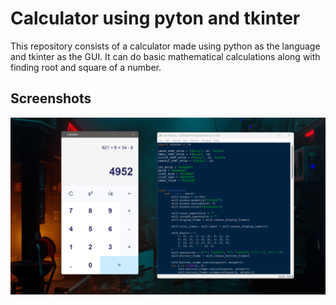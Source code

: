 # Calculator using pyton and tkinter

This repository consists of a calculator made using python as the language and tkinter as the GUI. It can do basic mathematical calculations along with finding root and square of a number. 


## Screenshots

![App Screenshot](https://github.com/Carol-Dsillva/Calculator-Python/blob/main/Screenshot.png)


